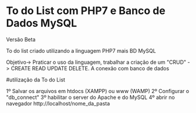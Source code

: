 # To do List com PHP7 e Banco de Dados MySQL

Versão Beta

To do list criado utilizando a linguagem PHP7 mais BD MySQL

Objetivo-> Praticar o uso da linguagem, trabalhar a criação de um "CRUD" 
-> CREATE READ UPDATE DELETE. A conexão com banco de dados

#utilização da To do List

1º Salvar os arquivos em htdocs (XAMPP) ou www (WAMP)
2º Configurar o "db_connect"
3º habilitar o server do Apache e do MySQL
4º abrir no navegador http://localhost/nome_da_pasta
